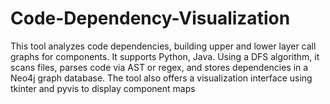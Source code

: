 # Code-Dependency-Visualization
This tool analyzes code dependencies, building upper and lower layer call graphs for components. It supports Python, Java. Using a DFS algorithm, it scans files, parses code via AST or regex, and stores dependencies in a Neo4j graph database. The tool also offers a visualization interface using tkinter and pyvis to display component maps
